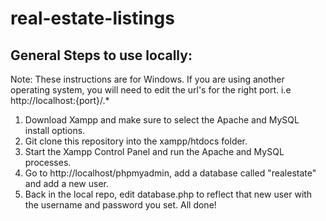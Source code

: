 # real-estate-listings

## General Steps to use locally:
Note: These instructions are for Windows. If you are using another operating system, you will need to edit the url's for the right port. i.e http://localhost:{port}/.*
1. Download Xampp and make sure to select the Apache and MySQL install options.
2. Git clone this repository into the xampp/htdocs folder.
3. Start the Xampp Control Panel and run the Apache and MySQL processes.
4. Go to http://localhost/phpmyadmin, add a database called "realestate" and add a new user.
5. Back in the local repo, edit database.php to reflect that new user with the username and password you set.
All done!
